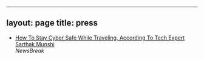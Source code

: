 
---
layout: page
title: press
---

<ul>
  <li><a href="https://www.newsbreak.com/news/3621862378760-how-to-stay-cyber-safe-while-traveling-according-to-tech-expert-sarthak-munshi" target="_blank">How To Stay Cyber Safe While Traveling, According To Tech Expert Sarthak Munshi</a><br><em>NewsBreak</em></li>
</ul>

